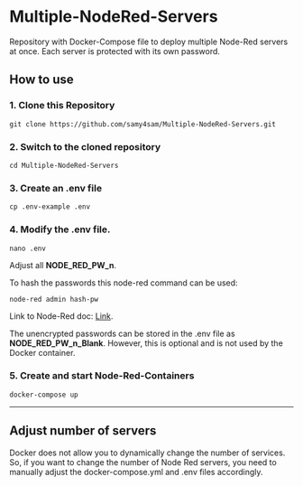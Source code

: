 # Multiple-NodeRed-Servers
Repository with Docker-Compose file to deploy multiple Node-Red servers at once. Each server is protected with its own password.

## How to use

### 1. Clone this Repository
```
git clone https://github.com/samy4sam/Multiple-NodeRed-Servers.git
```

### 2. Switch to the cloned repository
```
cd Multiple-NodeRed-Servers
```

### 3. Create an .env file
```
cp .env-example .env
```

### 4. Modify the .env file.
```
nano .env
```
Adjust all **NODE_RED_PW_n**. 

To hash the passwords this node-red command can be used:
```
node-red admin hash-pw
```
Link to Node-Red doc: [Link](https://nodered.org/docs/user-guide/runtime/securing-node-red).

The unencrypted passwords can be stored in the .env file as **NODE_RED_PW_n_Blank**. However, this is optional and is not used by the Docker container.

### 5. Create and start Node-Red-Containers
```
docker-compose up
```
---
## Adjust number of servers
Docker does not allow you to dynamically change the number of services. So, if you want to change the number of Node Red servers, you need to manually adjust the docker-compose.yml and .env files accordingly.
